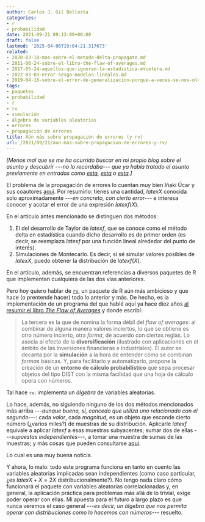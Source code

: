 ```yaml
---
author: Carlos J. Gil Bellosta
categories:
- r
- probabilidad
date: 2021-09-21 09:13:00+00:00
draft: false
lastmod: '2025-04-06T19:04:21.317673'
related:
- 2020-03-10-mas-sobre-el-metodo-delta-propagate.md
- 2011-06-24-sobre-el-libro-the-flaw-of-averages.md
- 2017-05-24-aquellos-que-ignoran-la-estadistica-etcetera.md
- 2022-03-03-error-sesgo-modelos-lineales.md
- 2019-04-16-sobre-el-error-de-generalizacion-porque-a-veces-se-nos-olvida.md
tags:
- paquetes
- probabilidad
- r
- rv
- simulación
- álgebra de variables aleatorias
- errores
- propagación de errores
title: Aún más sobre propagación de errores (y rv)
url: /2021/09/21/aun-mas-sobre-propagacion-de-errores-y-rv/
---
```


_[Menos mal que se me ha ocurrido buscar en mi propio blog sobre el asunto y descubrir ---no lo recordaba--- que ya había tratado el asunto previamente en entradas como [esta](https://datanalytics.com/2020/03/10/mas-sobre-el-metodo-delta-propagate/), [esta](https://datanalytics.com/2020/01/22/siete-llaves-al-sepulcro-del-metodo-delta/) o [esta](https://datanalytics.com/2020/02/03/el-metodo-delta-ahora-con-nimble/).]_

El problema de la propagación de errores lo cuentan muy bien Iñaki Úcar y sus coautores [aquí](https://arxiv.org/pdf/1804.08552.pdf). Por resumirlo: tienes una cantidad, $latex X$ conocida solo aproximadamente _---_en concreto, con cierto error_---_ e interesa conocer y acotar el error de una expresión $latex f(X)$.

En el artículo antes mencionado se distinguen dos métodos:

1. El del desarrollo de Taylor de $latex f$, que se conoce como el método delta en estadística cuando dicho desarrollo es de primer orden (es decir, se reemplaza $latex f$ por una función lineal alrededor del punto de interés).
2. Simulaciones de Montecarlo. Es decir, si sé simular valores posibles de $latex X$, puedo obtener la distribución de $latex f(X)$.

En el artículo, además, se encuentran referencias a diversos paquetes de R que implementan cualquiera de las dos vías anteriores.

Pero hoy quiero hablar de [`rv`](https://cran.r-project.org/web/packages/rv/), un paquete de R aún más ambicioso y que hace (o prentende hacer) todo lo anterior y más. De hecho, es la implementación de un programa del que hablé aquí ya hace diez años [al resumir el libro _The Flaw of Averages_](https://datanalytics.com/2011/06/24/sobre-el-libro-the-flaw-of-averages/) y donde escribí:

> La tercera es la que de nomina la forma débil del _flaw of averages_:  al combinar de alguna manera valores inciertos, lo que se obtiene es otro número incierto, otra _forma_, de acuerdo con ciertas reglas. Lo asocia al efecto de la **diversificación** (ilustrado con aplicaciones en el ámbito de las inversiones financieras e industriales). El autor se decanta por la **simulación** a la hora de entender cómo se combinan _formas_ básicas. Y, para facilitarlo y automatizarlo, propone la creación de un **entorno de cálculo probabilístico** que sepa procesar objetos del tipo DIST con la misma facilidad que una hoja de cálculo opera con números.

Tal hace `rv`: implementa un _álgebra_ de variables aleatorias.

Lo hace, además, no siguiendo ninguno de los dos métodos mencionados más arriba _---_aunque bueno, sí, concedo que utiliza uno relacionado con el segundo_---_: cada _valor_, cada _magnitud_, es un objeto que esconde cierto número (¿varios miles?) de muestras de su distribución. Aplicarle $latex f$ equivale a aplicar $latex f$ a esas muestras subyacentes; sumar dos de ellas _---_supuestas independientes_---_, a tomar una muestra de sumas de las muestras; y más cosas que pueden consultarse [aquí](https://cran.r-project.org/web/packages/rv/vignettes/rv-doc.html).

Lo cual es una muy buena noticia.

Y ahora, lo malo: todo este programa funciona en tanto en cuento las variables aleatorias implicadas sean independientes (como caso particular, ¿es $latex X + X = 2X$ distribucionalmente?). No tengo nada claro cómo funcionará el paquete con variables aleatorias correlacionadas y, en general, la aplicación práctica para problemas más allá de lo trivial, exige poder operar con ellas. Mi apuesta para el futuro a largo plazo es que nunca veremos el caso general _---_es decir, un álgebra que nos permita operar con distribuciones como lo hacemos con números_---_ resuelto.